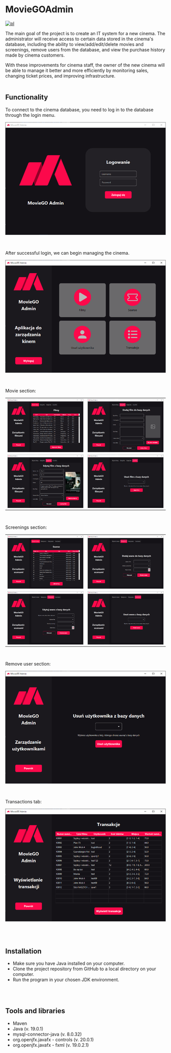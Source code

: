 # MovieGOAdmin

[![pl](https://img.shields.io/badge/lang-pl-red.svg)](README-PL.md)

The main goal of the project is to create an IT system for a new cinema. The administrator will receive access to certain data stored in the cinema's database, including the ability to view/add/edit/delete movies and screenings, remove users from the database, and view the purchase history made by cinema customers.

With these improvements for cinema staff, the owner of the new cinema will be able to manage it better and more efficiently by monitoring sales, changing ticket prices, and improving infrastructure.
<br>
<br>



## Functionality

To connect to the cinema database, you need to log in to the database through the login menu.<br>
<p align="center">
  <img src="https://github.com/EagleBlood/MovieGOAdmin/blob/main/imgs/1.PNG" alt="Ekran logowania" />
</p>
<br>


After successful login, we can begin managing the cinema.<br>
<p align="center">
  <img src="https://github.com/EagleBlood/MovieGOAdmin/blob/main/imgs/2.PNG" alt="Menu główne" />
</p>
<br>


Movie section:<br>
<table>
  <tr>
    <td align="center"><img src="https://github.com/EagleBlood/MovieGOAdmin/blob/main/imgs/3.PNG" alt="Zakładka do wyświetlania filmów"/></td>
    <td align="center"><img src="https://github.com/EagleBlood/MovieGOAdmin/blob/main/imgs/4.PNG" alt="Zakładka do dodawania nowego filmu"/></td>
  </tr>
  <tr>
    <td align="center"><img src="https://github.com/EagleBlood/MovieGOAdmin/blob/main/imgs/5.PNG" alt="Ekran edycji istniejącego filmu" /></td>
    <td align="center"><img src="https://github.com/EagleBlood/MovieGOAdmin/blob/main/imgs/6.PNG" alt="Zakładka do usuwania filmów" /></td>
  </tr>
</table>
<br>


Screenings section:<br>
<table>
  <tr>
    <td align="center"><img src="https://github.com/EagleBlood/MovieGOAdmin/blob/main/imgs/7.PNG" alt="Zakładka do wyświetlania seansów" /></td>
    <td align="center"><img src="https://github.com/EagleBlood/MovieGOAdmin/blob/main/imgs/8.PNG" alt="Zakładka do dodawania seansów" /></td>
  </tr>
  <tr>
    <td align="center"><img src="https://github.com/EagleBlood/MovieGOAdmin/blob/main/imgs/9.PNG" alt="Ekran edycji seansów" /></td>
    <td align="center"><img src="https://github.com/EagleBlood/MovieGOAdmin/blob/main/imgs/10.PNG" alt="Zakładka do usuwania seansów" /></td>
  </tr>
</table>
<br>

Remove user section:<br>
<p align="center">
  <img src="https://github.com/EagleBlood/MovieGOAdmin/blob/main/imgs/11.PNG" alt="Ekran do usuwania użytkowników" />
</p>
<br>


Transactions tab:<br>
<p align="center">
  <img src="https://github.com/EagleBlood/MovieGOAdmin/blob/main/imgs/12.PNG" alt="Ekran do wyświetlania transkacji użytkowników" />
</p>
<br>
<br>



## Installation
- Make sure you have Java installed on your computer.
- Clone the project repository from GitHub to a local directory on your computer.
- Run the program in your chosen JDK environment.
<br>
<br>



## Tools and libraries
* Maven
* Java (v. 19.0.1)
* mysql-connector-java (v. 8.0.32)
* org.openjfx.javafx - controls (v. 20.0.1)
* org.openjfx.javafx - fxml (v. 19.0.2.1)

